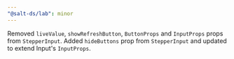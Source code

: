 ```yaml
---
"@salt-ds/lab": minor
---
```


Removed `liveValue`, `showRefreshButton`, `ButtonProps` and `InputProps` props from `StepperInput`.
Added `hideButtons` prop from `StepperInput` and updated to extend Input's `InputProps`.
